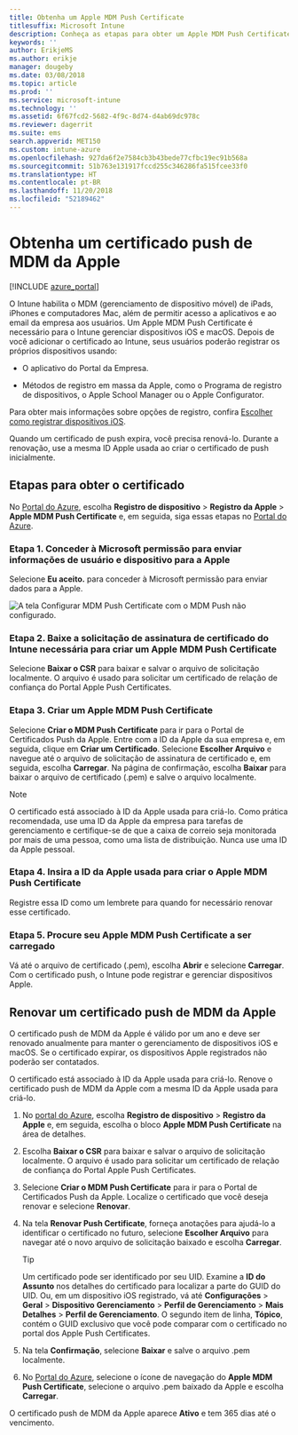 ```yaml
---
title: Obtenha um Apple MDM Push Certificate
titlesuffix: Microsoft Intune
description: Conheça as etapas para obter um Apple MDM Push Certificate para gerenciar dispositivos iOS com o Intune.
keywords: ''
author: ErikjeMS
ms.author: erikje
manager: dougeby
ms.date: 03/08/2018
ms.topic: article
ms.prod: ''
ms.service: microsoft-intune
ms.technology: ''
ms.assetid: 6f67fcd2-5682-4f9c-8d74-d4ab69dc978c
ms.reviewer: dagerrit
ms.suite: ems
search.appverid: MET150
ms.custom: intune-azure
ms.openlocfilehash: 927da6f2e7584cb3b43bede77cfbc19ec91b568a
ms.sourcegitcommit: 51b763e131917fccd255c346286fa515fcee33f0
ms.translationtype: HT
ms.contentlocale: pt-BR
ms.lasthandoff: 11/20/2018
ms.locfileid: "52189462"
---
```

# <a name="get-an-apple-mdm-push-certificate"></a>Obtenha um certificado push de MDM da Apple

[!INCLUDE [azure_portal](./includes/azure_portal.md)]

O Intune habilita o MDM (gerenciamento de dispositivo móvel) de iPads, iPhones e computadores Mac, além de permitir acesso a aplicativos e ao email da empresa aos usuários. Um Apple MDM Push Certificate é necessário para o Intune gerenciar dispositivos iOS e macOS. Depois de você adicionar o certificado ao Intune, seus usuários poderão registrar os próprios dispositivos usando:

- O aplicativo do Portal da Empresa.

- Métodos de registro em massa da Apple, como o Programa de registro de dispositivos, o Apple School Manager ou o Apple Configurator.

Para obter mais informações sobre opções de registro, confira [Escolher como registrar dispositivos iOS](enrollment-method-choose-ios.md).

Quando um certificado de push expira, você precisa renová-lo. Durante a renovação, use a mesma ID Apple usada ao criar o certificado de push inicialmente.


## <a name="steps-to-get-your-certificate"></a>Etapas para obter o certificado
No [Portal do Azure](https://portal.azure.com), escolha **Registro de dispositivo** > **Registro da Apple** > **Apple MDM Push Certificate** e, em seguida, siga essas etapas no [Portal do Azure](https://portal.azure.com).

### <a name="step-1-grant-microsoft-permission-to-send-user-and-device-information-to-apple"></a>Etapa 1. Conceder à Microsoft permissão para enviar informações de usuário e dispositivo para a Apple
Selecione **Eu aceito.** para conceder à Microsoft permissão para enviar dados para a Apple.

![A tela Configurar MDM Push Certificate com o MDM Push não configurado.](./media/create-mdm-push-certificate.png)

### <a name="step-2-download-the-intune-certificate-signing-request-required-to-create-an-apple-mdm-push-certificate"></a>Etapa 2. Baixe a solicitação de assinatura de certificado do Intune necessária para criar um Apple MDM Push Certificate
Selecione **Baixar o CSR** para baixar e salvar o arquivo de solicitação localmente. O arquivo é usado para solicitar um certificado de relação de confiança do Portal Apple Push Certificates.

  ### <a name="step-3-create-an-apple-mdm-push-certificate"></a>Etapa 3. Criar um Apple MDM Push Certificate
Selecione **Criar o MDM Push Certificate** para ir para o Portal de Certificados Push da Apple. Entre com a ID da Apple da sua empresa e, em seguida, clique em **Criar um Certificado**. Selecione **Escolher Arquivo** e navegue até o arquivo de solicitação de assinatura de certificado e, em seguida, escolha **Carregar**. Na página de confirmação, escolha **Baixar** para baixar o arquivo de certificado (.pem) e salve o arquivo localmente.

> [!NOTE]
> O certificado está associado à ID da Apple usada para criá-lo. Como prática recomendada, use uma ID da Apple da empresa para tarefas de gerenciamento e certifique-se de que a caixa de correio seja monitorada por mais de uma pessoa, como uma lista de distribuição. Nunca use uma ID da Apple pessoal.

### <a name="step-4-enter-the-apple-id-used-to-create-your-apple-mdm-push-certificate"></a>Etapa 4. Insira a ID da Apple usada para criar o Apple MDM Push Certificate
Registre essa ID como um lembrete para quando for necessário renovar esse certificado.

### <a name="step-5-browse-to-your-apple-mdm-push-certificate-to-upload"></a>Etapa 5. Procure seu Apple MDM Push Certificate a ser carregado
Vá até o arquivo de certificado (.pem), escolha **Abrir** e selecione **Carregar**. Com o certificado push, o Intune pode registrar e gerenciar dispositivos Apple.

## <a name="renew-apple-mdm-push-certificate"></a>Renovar um certificado push de MDM da Apple
O certificado push de MDM da Apple é válido por um ano e deve ser renovado anualmente para manter o gerenciamento de dispositivos iOS e macOS. Se o certificado expirar, os dispositivos Apple registrados não poderão ser contatados.

O certificado está associado à ID da Apple usada para criá-lo. Renove o certificado push de MDM da Apple com a mesma ID da Apple usada para criá-lo.

1. No [portal do Azure](https://portal.azure.com), escolha **Registro de dispositivo** > **Registro da Apple** e, em seguida, escolha o bloco **Apple MDM Push Certificate** na área de detalhes.
2. Escolha **Baixar o CSR** para baixar e salvar o arquivo de solicitação localmente. O arquivo é usado para solicitar um certificado de relação de confiança do Portal Apple Push Certificates.
3. Selecione **Criar o MDM Push Certificate** para ir para o Portal de Certificados Push da Apple. Localize o certificado que você deseja renovar e selecione **Renovar**.
4. Na tela **Renovar Push Certificate**, forneça anotações para ajudá-lo a identificar o certificado no futuro, selecione **Escolher Arquivo** para navegar até o novo arquivo de solicitação baixado e escolha **Carregar**.
   > [!TIP]
   > Um certificado pode ser identificado por seu UID. Examine a **ID do Assunto** nos detalhes do certificado para localizar a parte do GUID do UID. Ou, em um dispositivo iOS registrado, vá até **Configurações** > **Geral** > **Dispositivo** **Gerenciamento**  >  **Perfil de Gerenciamento** > **Mais Detalhes** > **Perfil de Gerenciamento**. O segundo item de linha, **Tópico**, contém o GUID exclusivo que você pode comparar com o certificado no portal dos Apple Push Certificates.
 
6. Na tela **Confirmação**, selecione **Baixar** e salve o arquivo .pem localmente.
7. No [Portal do Azure](https://portal.azure.com), selecione o ícone de navegação do **Apple MDM Push Certificate**, selecione o arquivo .pem baixado da Apple e escolha **Carregar**.

O certificado push de MDM da Apple aparece **Ativo** e tem 365 dias até o vencimento.
